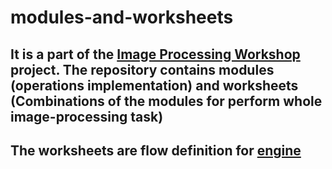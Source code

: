 # modules-and-worksheets

## It is a part of the [Image Processing Workshop](https://github.com/ekarpovs/image-processing-workshop) project. The repository contains modules (operations implementation) and worksheets (Combinations of the modules for perform whole image-processing task)

## The worksheets are flow definition for [engine](https://github.com/ekarpovs/engine)
